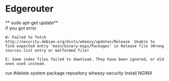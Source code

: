 # Edgerouter  

** sudo apt-get update**
<br>
if you got error  
```
W: Failed to fetch http://security.debian.org/dists/wheezy/updates/Release  Unable to find expected entry 'main/binary-mips/Packages' in Release file (Wrong sources.list entry or malformed file)

E: Some index files failed to download. They have been ignored, or old ones used instead.
```

run
#delete system package repository wheezy-security
Install NGINX

